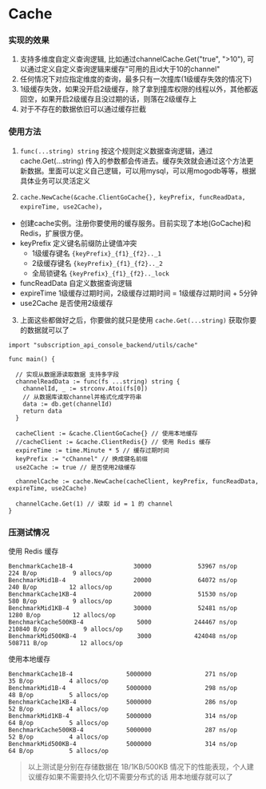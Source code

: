 # Cache

### 实现的效果

1. 支持多维度自定义查询逻辑, 比如通过channelCache.Get("true", ">10"), 可以通过定义自定义查询逻辑来缓存"可用的且id大于10的channel"
2. 任何情况下对应指定维度的查询，最多只有一次撞库(1级缓存失效的情况下)
3. 1级缓存失效，如果没开启2级缓存，除了拿到撞库权限的线程以外，其他都返回空，如果开启2级缓存且没过期的话，则落在2级缓存上
4. 对于不存在的数据依旧可以通过缓存拦截

### 使用方法

1. `func(...string) string` 按这个规则定义数据查询逻辑，通过 cache.Get(...string) 传入的参数都会传进去。缓存失效就会通过这个方法更新数据。里面可以定义自己逻辑，可以用mysql，可以用mogodb等等，根据具体业务可以灵活定义

2. `cache.NewCache(&cache.ClientGoCache{}, keyPrefix, funcReadData, expireTime, use2Cache)`，
  - 创建cache实例。注册你要使用的缓存服务。目前实现了本地(GoCache)和Redis，扩展很方便。
  - keyPrefix 定义键名前缀防止键值冲突
    - 1级缓存键名 `{keyPrefix}_{f1}_{f2}.._1`
    - 2级缓存键名 `{keyPrefix}_{f1}_{f2}.._2`
    - 全局锁键名 `{keyPrefix}_{f1}_{f2}.._lock`
  - funcReadData 自定义数据查询逻辑
  - expireTime 1级缓存过期时间，2级缓存过期时间 = 1级缓存过期时间 + 5分钟
  - use2Cache 是否使用2级缓存

3. 上面这些都做好之后，你要做的就只是使用 `cache.Get(...string)` 获取你要的数据就可以了

```
import "subscription_api_console_backend/utils/cache"

func main() {

  // 实现从数据源读取数据 支持多字段
  channelReadData := func(fs ...string) string {
    channelId, _ := strconv.Atoi(fs[0])
    // 从数据库读取channel并格式化成字符串
    data := db.get(channelId)
    return data
  }
  
  cacheClient := &cache.ClientGoCache{} // 使用本地缓存
  //cacheClient := &cache.ClientRedis{} // 使用 Redis 缓存
  expireTime := time.Minute * 5 // 缓存过期时间
  keyPrefix := "cChannel" // 换成键名前缀
  use2Cache := true // 是否使用2级缓存

  channelCache := cache.NewCache(cacheClient, keyPrefix, funcReadData, expireTime, use2Cache)

  channelCache.Get(1) // 读取 id = 1 的 channel
}

```

### 压测试情况

使用 Redis 缓存

```
BenchmarkCache1B-4                 30000             53967 ns/op             224 B/op          9 allocs/op
BenchmarkMid1B-4                   20000             64072 ns/op             240 B/op         12 allocs/op
BenchmarkCache1KB-4                20000             51530 ns/op             580 B/op          9 allocs/op
BenchmarkMid1KB-4                  30000             52481 ns/op            1280 B/op         12 allocs/op
BenchmarkCache500KB-4               5000            244467 ns/op          210840 B/op          9 allocs/op
BenchmarkMid500KB-4                 3000            424048 ns/op          508711 B/op         12 allocs/op
```

使用本地缓存

```
BenchmarkCache1B-4               5000000               271 ns/op              35 B/op          4 allocs/op
BenchmarkMid1B-4                 5000000               298 ns/op              48 B/op          5 allocs/op
BenchmarkCache1KB-4              5000000               286 ns/op              52 B/op          4 allocs/op
BenchmarkMid1KB-4                5000000               314 ns/op              64 B/op          5 allocs/op
BenchmarkCache500KB-4            5000000               287 ns/op              52 B/op          4 allocs/op
BenchmarkMid500KB-4              5000000               314 ns/op              64 B/op          5 allocs/op
```

> 以上测试是分别在存储数据在 1B/1KB/500KB 情况下的性能表现，个人建议缓存如果不需要持久化切不需要分布式的话 用本地缓存就可以了